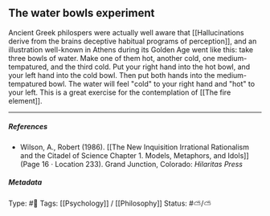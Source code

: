 ## The water bowls experiment  # 

Ancient Greek philospers were actually well aware that [[Hallucinations derive from the brains deceptive habitual programs of perception]], and an illustration well-known in Athens during its Golden Age went like this: take three bowls of water. Make one of them hot, another cold, one medium-tempatured, and the third cold. Put your right hand into the hot bowl, and your left hand into the cold bowl. Then put  both hands into the medium-tempatured bowl. The water will feel "cold" to your right hand and "hot" to your left. This is a great exercise for the contemplation of [[The fire element]]. 

___

##### References

- Wilson, A., Robert (1986). [[The New Inquisition Irrational Rationalism and the Citadel of Science Chapter 1. Models, Metaphors, and Idols]] (Page 16 · Location 233). Grand Junction, Colorado: _Hilaritas Press_

##### Metadata

Type: #🔴 
Tags: [[Psychology]] / [[Philosophy]] 
Status: #⛅️/⛅️ 